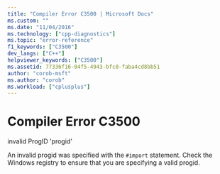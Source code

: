 ```yaml
---
title: "Compiler Error C3500 | Microsoft Docs"
ms.custom: ""
ms.date: "11/04/2016"
ms.technology: ["cpp-diagnostics"]
ms.topic: "error-reference"
f1_keywords: ["C3500"]
dev_langs: ["C++"]
helpviewer_keywords: ["C3500"]
ms.assetid: 77336f16-04f5-4943-bfc0-faba4cd8bb51
author: "corob-msft"
ms.author: "corob"
ms.workload: ["cplusplus"]
---
```

# Compiler Error C3500
invalid ProgID 'progid'  
  
 An invalid progid was specified with the `#import` statement. Check the Windows registry to ensure that you are specifying a valid progid.